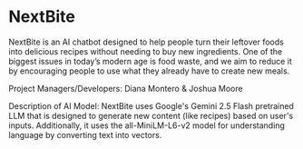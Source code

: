 # NextBite

NextBite is an AI chatbot designed to help people turn their leftover foods into delicious recipes without needing to buy new ingredients. One of the biggest issues in today’s modern age is food waste, and we aim to reduce it by encouraging people to use what they already have to create new meals. 

Project Managers/Developers: Diana Montero & Joshua Moore

Description of AI Model: NextBite uses Google's Gemini 2.5 Flash pretrained LLM that is designed to generate new content (like recipes) based on user's inputs. Additionally, it uses the all-MiniLM-L6-v2 model for understanding language by converting text into vectors. 


